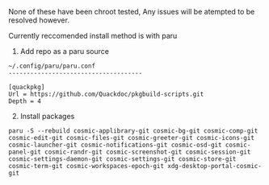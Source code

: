 None of these have been chroot tested, Any issues will be atempted to be resolved however. 

Currently reccomended install method is with paru

1. Add repo as a paru source

```
~/.config/paru/paru.conf
-------------------------------------

[quackpkg]
Url = https://github.com/Quackdoc/pkgbuild-scripts.git
Depth = 4
```

2. Install packages

```
paru -S --rebuild cosmic-applibrary-git cosmic-bg-git cosmic-comp-git cosmic-edit-git cosmic-files-git cosmic-greeter-git cosmic-icons-git cosmic-launcher-git cosmic-notifications-git cosmic-osd-git cosmic-panel-git cosmic-randr-git cosmic-screenshot-git cosmic-session-git cosmic-settings-daemon-git cosmic-settings-git cosmic-store-git cosmic-term-git cosmic-workspaces-epoch-git xdg-desktop-portal-cosmic-git
```
